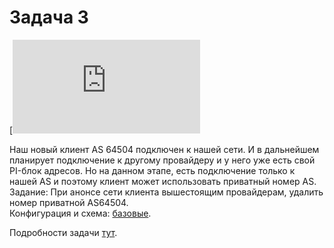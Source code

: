 # Задача 3

[![](https://dan4i4ek.info/src/95.html)  

Наш новый клиент AS 64504 подключен к нашей сети. И в дальнейшем планирует подключение к другому провайдеру и у него уже есть свой PI-блок адресов. Но на данном этапе, есть подключение только к нашей AS и поэтому клиент может использовать приватный номер AS.  
Задание: При анонсе сети клиента вышестоящим провайдерам, удалить номер приватной AS64504.  
Конфигурация и схема: [базовые](https://docs.google.com/document/d/1WFjksUR5aD2KhuN_ypA1IOMFavRzOX6p5ledbhyAN8o/pub).  

Подробности задачи [тут](https://linkmeup.ru/blog/95.html).  